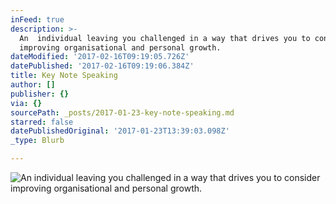 ```yaml
---
inFeed: true
description: >-
  An  individual leaving you challenged in a way that drives you to consider
  improving organisational and personal growth.
dateModified: '2017-02-16T09:19:05.726Z'
datePublished: '2017-02-16T09:19:06.384Z'
title: Key Note Speaking
author: []
publisher: {}
via: {}
sourcePath: _posts/2017-01-23-key-note-speaking.md
starred: false
datePublishedOriginal: '2017-01-23T13:39:03.098Z'
_type: Blurb

---
```

![An  individual leaving you challenged in a way that drives you to consider improving organisational and personal growth.](https://the-grid-user-content.s3-us-west-2.amazonaws.com/b948877c-e994-4e04-ab3e-1e9da182f6b8.jpg)
